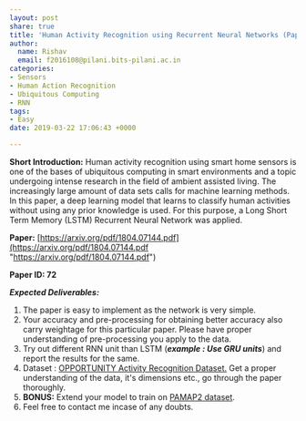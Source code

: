 ```yaml
---
layout: post
share: true
title: 'Human Activity Recognition using Recurrent Neural Networks (Paper ID: 72)'
author:
  name: Rishav
  email: f2016108@pilani.bits-pilani.ac.in
categories:
- Sensors
- Human Action Recognition
- Ubiquitous Computing
- RNN
tags:
- Easy
date: 2019-03-22 17:06:43 +0000

---
```

**Short Introduction:** Human activity recognition using smart home sensors is one of the bases of ubiquitous computing in smart environments and a topic undergoing intense research in the field of ambient assisted living. The increasingly large amount of data sets calls for machine learning methods. In this paper, a deep learning model that learns to classify human activities without using any prior knowledge is used. For this purpose, a Long Short Term Memory (LSTM) Recurrent Neural Network was applied.

**Paper:** [https://arxiv.org/pdf/1804.07144.pdf](https://arxiv.org/pdf/1804.07144.pdf "https://arxiv.org/pdf/1804.07144.pdf")

**Paper ID: 72**

**_Expected Deliverables:_**

1. The paper is easy to implement as the network is very simple.
2. Your accuracy and pre-processing for obtaining better accuracy also carry weightage for this particular paper. Please have proper understanding of pre-processing you apply to the data.
3. Try out different RNN unit than LSTM (**_example : Use GRU units_**) and report the results for the same.
4. Dataset : [OPPORTUNITY Activity Recognition Dataset.](https://archive.ics.uci.edu/ml/datasets/OPPORTUNITY+Activity+Recognition "Opportunity ") Get a proper understanding of the data, it's dimensions etc., go through the paper thoroughly.
5. **BONUS:** Extend your model to train on [PAMAP2 dataset](http://archive.ics.uci.edu/ml/datasets/pamap2+physical+activity+monitoring "PAMAP").
6. Feel free to contact me incase of any doubts.